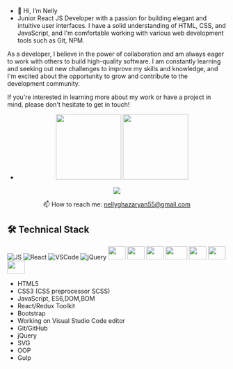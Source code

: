 - 👋 Hi, I’m Nelly
- Junior React JS Developer with a passion for building elegant and intuitive user interfaces. I have a solid understanding of HTML, CSS, and JavaScript, and I'm comfortable working with various web development tools such as Git, NPM.

As a developer, I believe in the power of collaboration and am always eager to work with others to build high-quality software. I am constantly learning and seeking out new challenges to improve my skills and knowledge, and I'm excited about the opportunity to grow and contribute to the development community.

If you're interested in learning more about my work or have a project in mind, please don't hesitate to get in touch!

- <p align='center'>
   <a href="https://github-readme-stats.vercel.app/api?username=NellyGh&show_icons=true&count_private=true"><img
           height=150
           src="https://github-readme-stats.vercel.app/api?username=NellyGh&show_icons=true&count_private=true"/></a>
   <a href="https://github.com/NellyGh/github-readme-stats"><img height=150
                                                                  src="https://github-readme-stats.vercel.app/api/top-langs/?username=NellyGh&layout=compact"/></a>
</p>

<p align='center'>
   <a href="https://t.me/NellyGh0590">
       <img src="https://img.shields.io/badge/Telegram-2CA5E0?style=for-the-badge&logo=telegram&logoColor=white"/>
   </a>
<p align='center'>
   📫 How to reach me: <a href='mailto:nellyghazaryan55@gmail.com'>nellyghazaryan55@gmail.com</a>
</p>



## 🛠 Technical Stack
</hr>

![JS](https://img.shields.io/badge/JavaScript-black?logo=javascript&logoColor=yellow&style=for-the-badge)
![React](https://img.shields.io/badge/React.JS-blue?logo=react&logoColor=cyan&style=for-the-badge)
![VSCode](https://img.shields.io/badge/VSCode-8d8cdf?logo=visualstudiocode&logoColor=4666ff&style=for-the-badge)
![jQuery](https://img.shields.io/badge/jQuery-white?logo=jquery&logoColor=0078d4&style=for-the-badge)
 <img width=40 height=30 src="https://cdn.jsdelivr.net/gh/devicons/devicon/icons/html5/html5-plain-wordmark.svg" />
 <img width=40 height=30 src="https://cdn.jsdelivr.net/gh/devicons/devicon/icons/css3/css3-plain-wordmark.svg" />
 <img  width=40 height=30 src="https://cdn.jsdelivr.net/gh/devicons/devicon/icons/sass/sass-original.svg" />
 <img width=50 height=30 src="https://cdn.jsdelivr.net/gh/devicons/devicon/icons/gulp/gulp-plain.svg" />
 <img width=40 height=30  src="https://cdn.jsdelivr.net/gh/devicons/devicon/icons/redux/redux-original.svg" />
 <img  width=40 height=30  src="https://cdn.jsdelivr.net/gh/devicons/devicon/icons/bootstrap/bootstrap-plain-wordmark.svg" />
 <img  width=40 height=30 src="https://cdn.jsdelivr.net/gh/devicons/devicon/icons/git/git-original.svg" />
 
          
          
          
          
          
          
          
          
          
          


          

* HTML5 
* CSS3 (CSS preprocessor SCSS)
* JavaScript, ES6,DOM,BOM
* React/Redux Toolkit
* Bootstrap 
* Working on Visual Studio Code editor
* Git/GitHub
* jQuery
* SVG
* OOP
* Gulp






<!---
NellyGh/NellyGh is a ✨ special ✨ repository because its `README.md` (this file) appears on your GitHub profile.
You can click the Preview link to take a look at your changes.
--->
